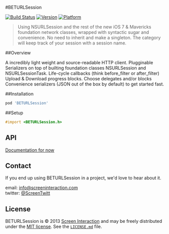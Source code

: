 #BETURLSession


[![Build Status](https://travis-ci.org/etalio/BETURLSession.png?branch=master)](https://travis-ci.org/screeninteraction/BETURLSession)
[![Version](https://cocoapod-badges.herokuapp.com/v/BETURLSession/badge.png)](http://cocoadocs.org/docsets/BETURLSession)
[![Platform](https://cocoapod-badges.herokuapp.com/p/BETURLSession/badge.png)](http://cocoadocs.org/docsets/BETURLSession)

> Using NSURLSession and the rest of the new iOS 7 & Mavericks foundation network classes, wrapped with syntactic sugar and convenience. 
No need to inherit and make a singleton. The category will keep track of your session with a session name. 



##Overview

A incredibly light weight and source-readable HTTP client. 
Plugginable Serializers on top of builting foundation classes NSURLSession and NSURLSessionTask.
Life-cycle callbacks (think before_filter or after_filter) 
Upload & Download progress blocks. 
Choose delegates and/or blocks
Convenience serializers (JSON out of the box by default) to get started fast. 



##Installation

```ruby
pod 'BETURLSession'
```


##Setup

```objective-c
#import <BETURLSession.h>
```


## API
[Documentation for now](https://github.com/screeninteraction/BETURLSession/blob/develop/BETURLSession/NSURLSession%2BBETURLSession.h#L35-L36)





Contact
-------

If you end up using BETURLSession in a project, we'd love to hear about it.

email: [info@screeninteraction.com](mailto:contact@screeninteraction.com)  
twitter: [@ScreenTwitt](https://twitter.com/ScreenTwitt)

## License

BETURLSession is © 2013 [Screen Interaction](http://www.github.com/screeninteraction) and may be freely
distributed under the [MIT license](http://opensource.org/licenses/MIT).
See the [`LICENSE.md`](https://github.com/screeninteraction/BETURLSession/blob/master/LICENSE.md) file.
